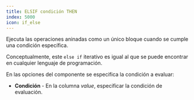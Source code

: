 ```yaml
---
title: ELSIF condición THEN
index: 5000
icon: if_else
---
```


Ejecuta las operaciones aninadas como un único bloque cuando se cumple una condición específica.

Conceptualmente, este `else if` iterativo es igual al que se puede encontrar en cualquier lenguaje de programación.

En las opciones del componente se especifica la condición a evaluar:

- **Condición** - En la columna *value*, especificar la condición de evaluación.